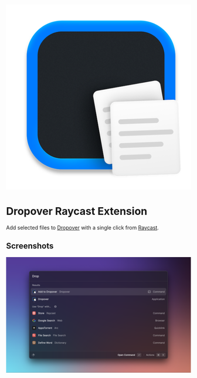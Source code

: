 ![Dropover Raycast Extension](https://raw.githubusercontent.com/jag-k/dropover-raycast-extension/main/assets/command-icon.png)

# Dropover Raycast Extension

Add selected files to [Dropover](https://dropoverapp.com) with a single click from [Raycast](https://raycast.com).

## Screenshots

![Dropover Raycast Extension in Raycast menu](https://raw.githubusercontent.com/jag-k/dropover-raycast-extension/main/metadata/dropover-1.png)
